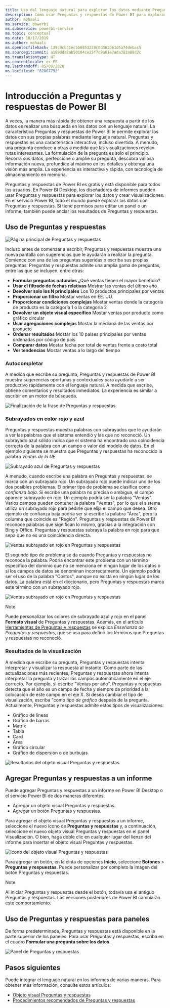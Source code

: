 ```yaml
---
title: Uso del lenguaje natural para explorar los datos mediante Preguntas y respuestas de Power BI
description: Cómo usar Preguntas y respuestas de Power BI para explorar los datos
author: mohaali
ms.service: powerbi
ms.subservice: powerbi-service
ms.topic: conceptual
ms.date: 10/17/2019
ms.author: mohaali
ms.openlocfilehash: 139c9cb31ecbb6853228c0d362b61d5a74debac5
ms.sourcegitcommit: a199dda2ab50184ce25f7c9a01e7ada382a88d2c
ms.translationtype: HT
ms.contentlocale: es-ES
ms.lasthandoff: 05/06/2020
ms.locfileid: "82867792"
---
```

# <a name="intro-to-power-bi-qa"></a>Introducción a Preguntas y respuestas de Power BI

A veces, la manera más rápida de obtener una respuesta a partir de los datos es realizar una búsqueda en los datos con un lenguaje natural. La característica Preguntas y respuestas de Power BI le permite explorar los datos con sus propias palabras mediante lenguaje natural. Preguntas y respuestas es una característica interactiva, incluso divertida. A menudo, una pregunta conduce a otras a medida que las visualizaciones revelan rutas interesantes. La formulación de la pregunta es solo el principio. Recorra sus datos, perfeccione o amplíe su pregunta, descubra valiosa información nueva, profundice al máximo en los detalles y obtenga una visión más amplia. La experiencia es interactiva y rápida, con tecnología de almacenamiento en memoria. 

Preguntas y respuestas de Power BI es gratis y está disponible para todos los usuarios. En Power BI Desktop, los diseñadores de informes pueden usar Preguntas y respuestas para explorar los datos y crear visualizaciones. En el servicio Power BI, todo el mundo puede explorar los datos con Preguntas y respuestas. Si tiene permisos para editar un panel o un informe, también puede anclar los resultados de Preguntas y respuestas.

## <a name="how-to-use-qa"></a>Uso de Preguntas y respuestas

![Página principal de Preguntas y respuestas](media/qna-visual.png)

Incluso antes de comenzar a escribir, Preguntas y respuestas muestra una nueva pantalla con sugerencias que le ayudarán a realizar la pregunta. Comience con una de las preguntas sugeridas o escriba sus propias preguntas. Preguntas y respuestas admite una amplia gama de preguntas, entre las que se incluyen, entre otras:

- **Formular preguntas naturales** ¿Qué ventas tienen el mayor beneficio?
- **Usar el filtrado de fechas relativas** Mostrar las ventas del último año
- **Devolver solo los N principales** Los 10 productos principales por ventas
- **Proporcionar un filtro** Mostar ventas en EE. UU.
- **Proporcionar condiciones complejas** Mostar ventas donde la categoría de producto es la categoría 1 o la categoría 2
- **Devolver un objeto visual específico** Mostar ventas por producto como gráfico circular
- **Usar agregaciones complejas** Mostar la mediana de las ventas por producto
- **Ordenar resultados** Mostar los 10 países principales por ventas ordenadas por código de país
- **Comparar datos** Mostar fecha por total de ventas frente a costo total
- **Ver tendencias** Mostar ventas a lo largo del tiempo

### <a name="autocomplete"></a>Autocompletar

A medida que escribe su pregunta, Preguntas y respuestas de Power BI muestra sugerencias oportunas y contextuales para ayudarle a ser productivo rápidamente con el lenguaje natural. A medida que escribe, obtiene comentarios y resultados inmediatos. La experiencia es similar a escribir en un motor de búsqueda.

![Finalización de la frase de Preguntas y respuestas](media/qna-suggestion-phrase-completion.png)

### <a name="redblue-underlines"></a>Subrayados en color rojo y azul

Preguntas y respuestas muestra palabras con subrayados que le ayudarán a ver las palabras que el sistema entendió y las que no reconoció. Un subrayado azul sólido indica que el sistema ha encontrado una coincidencia correcta de la palabra con un campo o valor del modelo de datos. En el ejemplo siguiente se muestra que Preguntas y respuestas ha reconocido la palabra *Ventas de la UE*.

![Subrayado azul de Preguntas y respuestas](media/qna-blue-underline.png)

A menudo, cuando escribe una palabra en Preguntas y respuestas, se marca con un subrayado rojo. Un subrayado rojo puede indicar uno de los dos posibles problemas. El primer tipo de problema se clasifica como *confianza baja*. Si escribe una palabra no precisa o ambigua, el campo aparece subrayado en rojo. Un ejemplo podría ser la palabra "Ventas". Varios campos pueden contener la palabra "Ventas", por lo que el sistema utiliza un subrayado rojo para pedirle que elija el campo que desea. Otro ejemplo de confianza baja podría ser si escribe la palabra "Área", pero la columna que coincide es "Región". Preguntas y respuestas de Power BI reconoce palabras que significan lo mismo, gracias a la integración con Bing y Office. Preguntas y respuestas subraya la palabra en rojo para que sepa que no es una coincidencia directa.

![Ventas subrayado en rojo en Preguntas y respuestas](media/qna-red-underline-sales.png)

El segundo tipo de problema se da cuando Preguntas y respuestas no reconoce la palabra. Podría encontrar este problema con un término específico del dominio que no se menciona en ningún lugar de los datos o si los campos de datos se denominan incorrectamente. Un ejemplo podría ser el uso de la palabra "Costos", aunque no exista en ningún lugar de los datos. La palabra está en el diccionario, pero Preguntas y respuestas marca este término con un subrayado rojo.

![Ventas subrayado en rojo en Preguntas y respuestas](media/qna-red-underline-costs.png)

> [!NOTE]
> Puede personalizar los colores de subrayado azul y rojo en el panel **Formato visual** de Preguntas y respuestas. Además, en el artículo [Herramientas de Preguntas y respuestas](q-and-a-tooling-teach-q-and-a.md) se explica *Enseñanza de Preguntas y respuestas*, que se usa para definir los términos que Preguntas y respuestas no reconoció.

### <a name="visualization-results"></a>Resultados de la visualización

A medida que escribe su pregunta, Preguntas y respuestas intenta interpretar y visualizar la respuesta al instante. Como parte de las actualizaciones más recientes, Preguntas y respuestas ahora intenta interpretar la pregunta y trazar los campos automáticamente en el eje correcto. Por ejemplo, si escribe "Ventas por año", Preguntas y respuestas detecta que el año es un campo de fecha y siempre da prioridad a la colocación de este campo en el eje X. Si desea cambiar el tipo de visualización, escriba "como *tipo de gráfico* después de la pregunta. Actualmente, Preguntas y respuestas admite estos tipos de visualizaciones:

- Gráfico de líneas
- Gráfico de barras
- Matrix
- Tabla
- Card
- Área
- Gráfico circular
- Gráfico de dispersión o de burbujas
 
![Resultados del objeto visual Preguntas y respuestas](media/qna-visual-results-date.png)

## <a name="add-qa-to-a-report"></a>Agregar Preguntas y respuestas a un informe

Puede agregar Preguntas y respuestas a un informe en Power BI Desktop o el servicio Power BI de dos maneras diferentes:

- Agregar un objeto visual Preguntas y respuestas.
- Agregar un botón Preguntas y respuestas.

Para agregar el objeto visual Preguntas y respuestas a un informe, seleccione el nuevo icono de **Preguntas y respuestas** y, a continuación, seleccione el nuevo objeto visual Preguntas y respuestas en el panel Visualización. O bien, haga doble clic en cualquier lugar del lienzo del informe para insertar el objeto visual Preguntas y respuestas.

![Icono del objeto visual Preguntas y respuestas](media/qna-visual-icon.png)

Para agregar un botón, en la cinta de opciones **Inicio**, seleccione **Botones** > **Preguntas y respuestas**. Puede personalizar por completo la imagen del botón Preguntas y respuestas.

> [!NOTE]
> Al iniciar Preguntas y respuestas desde el botón, todavía usa el antiguo Preguntas y respuestas. Las versiones posteriores de Power BI cambiarán este comportamiento.

## <a name="use-qa-for-dashboards"></a>Uso de Preguntas y respuestas para paneles

De forma predeterminada, Preguntas y respuestas está disponible en la parte superior de los paneles. Para usar Preguntas y respuestas, escriba en el cuadro **Formular una pregunta sobre los datos**.

![Panel de Preguntas y respuestas](media/qna-dashboard.png)

## <a name="next-steps"></a>Pasos siguientes

Puede integrar el lenguaje natural en los informes de varias maneras. Para obtener más información, consulte estos artículos:

* [Objeto visual Preguntas y respuestas](../visuals/power-bi-visualization-q-and-a.md)
* [Procedimientos recomendados de Preguntas y respuestas](q-and-a-best-practices.md)
